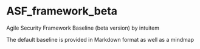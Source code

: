 # ASF_framework_beta
Agile Security Framework Baseline (beta version) by intuitem

The default baseline is provided in Markdown format as well as a mindmap
